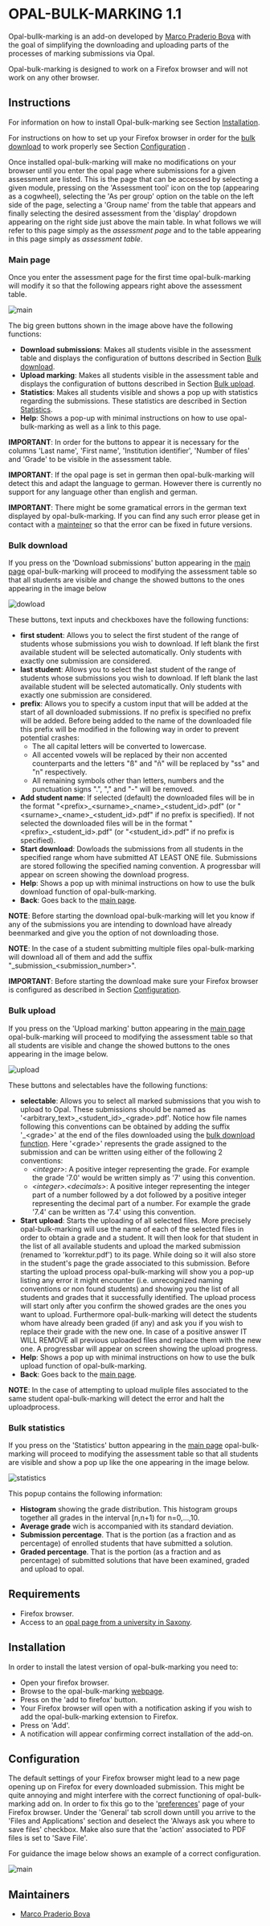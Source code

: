 # OPAL-BULK-MARKING 1.1

Opal-bullk-marking is an add-on developed by [Marco Praderio Bova](https://marcopraderiobova.com/) with the goal of simplifying the downloading and uploading parts of the processes of marking submissions via Opal.

Opal-bulk-marking is designed to work on a Firefox browser and will not work on any other browser.

## Instructions
For information on how to install Opal-bulk-marking see Section [Installation](#sec_installation).

For instructions on how to set up your Firefox browser in order for the [bulk download](#subsec_download) to work properly see Section [Configuration](#sec_configuration) .

Once installed opal-bulk-marking will make no modifications on your browser until you enter the opal page where submissions for a given assessment are listed.
This is the page that can be accessed by selecting a given module, pressing on the 'Assessment tool' icon on the top (appearing as a cogwheel), selecting the 'As per group' option on the table on the left side of the page, selecting a 'Group name' from the table that appears and finally selecting the desired assessment from the 'display' dropdown appearing on the right side just above the main table.
In what follows we will refer to this page simply as the *assessment page* and to the table appearing in this page simply as *assessment table*.

<a id="subsec_main"></a>
### Main page
Once you enter the assessment page for the first time opal-bulk-marking will modify it so that the following appears right above the assessment table.

![main](https://github.com/PraderioM/opal-bulk-marking/blob/main/images/main.png?raw=true)

The big green buttons shown in the image above have the following functions:

* **Download submissions**: Makes all students visible in the assessment table and displays the configuration of buttons described in Section [Bulk download](#subsec_download).
* **Upload marking**: Makes all students visible in the assessment table and displays the configuration of buttons described in Section [Bulk upload](#subsec_upload).
* **Statistics**: Makes all students visible and shows a pop up with statistics regarding the submissions. These statistics are described in Section [Statistics](#subsec_statistics).
* **Help**: Shows a pop-up with minimal instructions on how to use opal-bulk-marking as well as a link to this page.

**IMPORTANT**: In order for the buttons to appear it is necessary for the columns 'Last name', 'First name', 'Institution identifier', 'Number of files' and 'Grade' to be visible in the assessment table.

**IMPORTANT**: If the opal page is set in german then opal-bulk-marking will detect this and adapt the language to german. However there is currently no support for any language other than english and german.

**IMPORTANT**: There might be some gramatical errors in the german text displayed by opal-bulk-marking. If you can find any such error please get in contact with a [mainteiner](#sec_mainteiner) so that the error can be fixed in future versions.

<a id="subsec_download"></a>
### Bulk download
If you press on the 'Download submissions' button appearing in the [main page](#subsec_main) opal-bulk-marking will proceed to modifying the assessment table so that all students are visible and change the showed buttons to the ones appearing in the image below

![dowload](https://github.com/PraderioM/opal-bulk-marking/blob/main/images/download.png?raw=true)

These buttons, text inputs and checkboxes have the following functions:

* **first student**: Allows you to select the first student of the range of students whose submissions you wish to download. If left blank the first available student will be selected automatically. Only students with exactly one submission are considered.
* **last student**: Allows you to select the last student of the range of students whose submissions you wish to download. If left blank the last available student will be selected automatically. Only students with exactly one submission are considered.
* **prefix**: Allows you to specify a custom input that will be added at the start of all downloaded submissions. If no prefix is specified no prefix will be added. Before being added to the name of the downloaded file this prefix will be modified in the following way in order to prevent potential crashes:
    * The all capital letters will be converted to lowercase.
    * All accented vowels will be replaced by their non accented counterparts and the letters "ß" and "ñ" will be replaced by "ss" and "n" respectively.
    * All remaining symbols other than letters, numbers and the punctuation signs ".", ","  and "-" will be removed.
* **Add student name**: If selected (default) the downloaded files will be in the format "\<prefix>\_\<surname>\_\<name>\_\<student_id>\.pdf" (or "\<surname>\_\<name>\_\<student_id>\.pdf" if no prefix is specified). If not selected the downloaded files will be in the format "\<prefix>\_\<student_id>\.pdf" (or "\<student_id>\.pdf" if no prefix is specified).
* **Start download**: Dowloads the submissions from all students in the specified range whom have submitted AT LEAST ONE file. Submissions are stored following the specified naming convention. A progressbar will appear on screen showing the download progress.
* **Help**: Shows a pop up with minimal instructions on how to use the bulk download function of opal-bulk-marking.
* **Back**: Goes back to the [main page](#subsec_main).


**NOTE**: Before starting the download opal-bulk-marking will let you know if any of the submissions you are intending to download have already beenmarked and give you the option of not downloading those.

**NOTE**: In the case of a student submitting multiple files opal-bulk-marking will download all of them and add the suffix "\_submission\_\<submission_number>".

**IMPORTANT**: Before starting the download make sure your Firefox browser is configured as described in Section [Configuration](#sec_configuration).

<a id="subsec_upload"></a>
### Bulk upload
If you press on the 'Upload marking' button appearing in the [main page](#subsec_main) opal-bulk-marking will proceed to modifying the assessment table so that all students are visible and change the showed buttons to the ones appearing in the image below.

![upload](https://github.com/PraderioM/opal-bulk-marking/blob/main/images/upload.png?raw=true)

These buttons and selectables have the following functions:

* **selectable**: Allows you to select all marked submissions that you wish to upload to Opal. These submissions should be named as '\<arbitrary_text>\_\<student_id>\_\<grade>.pdf'. Notice how file names following this conventions can be obtained by adding the suffix '\_\<grade>' at the end of the files downloaded using the [bulk download function](#subsec_download). Here '\<grade>' represents the grade assigned to the submission and can be written using either of the following 2 conventions:
    * *\<integer>*: A positive integer representing the grade. For example the grade '7.0' would be written simply as '7' using this convention.
    * *\<integer>.\<decimals>*: A positive integer representing the integer part of a number followed by a dot followed by a positive integer representing the decimal part of a number. For example the grade '7.4' can be written as '7.4' using this convention.
* **Start upload**: Starts the uploading of all selected files. More precisely opal-bulk-marking will use the name of each of the selected files in order to obtain a grade and a student. It will then look for that student in the list of all available students and upload the marked submission (renamed to 'korrektur.pdf') to its page. While doing so it will also store in the student's page the grade associated to this submission. Before starting the upload process opal-bulk-marking will show you a pop-up listing any error it might encounter (i.e. unrecognized naming conventions or non found students) and showing you the list of all students and grades that it successfully identified. The upload process will start only after you confirm the showed grades are the ones you want to upload.
Furthermore opal-bulk-marking will detect the students whom have already been graded (if any) and ask you if you wish to replace their grade with the new one. In case of a positive answer IT WILL REMOVE all previous uploaded files and replace them with the new one.
A progressbar will appear on screen showing the upload progress.
* **Help**: Shows a pop up with minimal instructions on how to use the bulk upload function of opal-bulk-marking.
* **Back**: Goes back to the [main page](#subsec_main).


**NOTE**: In the case of attempting to upload muliple files associated to the same student opal-bulk-marking will detect the error and halt the uploadprocess.

<a id="subsec_statistics"></a>
### Bulk statistics
If you press on the 'Statistics' button appearing in the [main page](#subsec_main) opal-bulk-marking will proceed to modifying the assessment table so that all students are visible and show a pop up like the one appearing in the image below.

![statistics](https://github.com/PraderioM/opal-bulk-marking/blob/main/images/statistics.png?raw=true)

This popup contains the following information:

* **Histogram** showing the grade distribution. This histogram groups together all grades in the interval [n,n+1) for n=0,...,10.
* **Average grade** wich is accompanied with its standard deviation.
* **Submission percentage**. That is the portion (as a fraction and as percentage) of enrolled students that have submitted a solution.
* **Graded percentage**. That is the portion (as a fraction and as percentage) of submitted solutions that have been examined, graded and upload to opal.


## Requirements
* Firefox browser.
* Access to an [opal page from a university in Saxony](https://bildungsportal.sachsen.de/opal/).


<a id="sec_installation"></a>
## Installation
In order to install the latest version of opal-bulk-marking you need to:
* Open your firefox browser.
* Browse to the opal-bulk-marking [webpage](https://addons.mozilla.org/de/firefox/addon/opal-bulk-marking/).
* Press on the 'add to firefox' button.
* Your Firefox browser will open with a notification asking if you wish to add the opal-bulk-marking extension to Firefox.
* Press on 'Add'.
* A notification will appear confirming correct installation of the add-on.

<a id="sec_configuration"></a>
## Configuration
The default settings of your Firefox browser might lead to a new page opening up on Firefox for every downloaded submission.
This might be quite annoying and might interfere with the correct functioning of opal-bulk-marking add on.
In order to fix this go to the '[preferences](about:preferences)' page of your Firefox browser. Under the 'General' tab scroll down untill you arrive to the 'Files and Applications' section and deselect the 'Always ask you where to save files' checkbox.
Make also sure that the 'action' associated to PDF files is set to 'Save File'.

For guidance the image below shows an example of a correct configuration.

![main](https://github.com/PraderioM/opal-bulk-marking/blob/main/images/settings.png?raw=true)

<a id="sec_mainteiner"></a>
## Maintainers
* [Marco Praderio Bova](https://marcopraderiobova.com/)